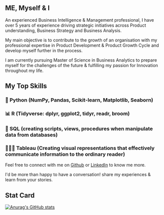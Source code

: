 ## ME, Myself & I

An experienced Business Intelligence & Management professional, I have over 5 years of experience driving strategic initiatives across Product understanding, Business Strategy and Business Analysis.

My main objective is to contribute to the growth of an organisation with my professional expertise in Product Development & Product Growth Cycle  and develop myself further in the process. 

I am currently pursuing Master of Science in Business Analytics to prepare myself for the challenges of the future & fulfilling my passion for Innovation throughout my life.

## My Top Skills

### 🐍 Python  (NumPy, Pandas, Scikit-learn, Matplotlib, Seaborn)

### 📊   R       (Tidyverse: dplyr, ggplot2, tidyr, readr, broom)

### 🤖   SQL   (creating scripts, views, procedures when manipulate data from databases)

### 👨🏻‍💻 Tableau (Creating visual representations that effectively communicate information to the ordinary reader)

Feel free to connect with me on [Github](https://github.com/tusharpant93) or [LinkedIn](https://www.linkedin.com/in/tushar-pant/) to know me more.

I'd be more than happy to have a conversation! share my experiences & learn from your stories.


## Stat Card

[![Anurag's GitHub stats](https://github-readme-stats.vercel.app/api?username=tusharpant93)](https://github.com/anuraghazra/github-readme-stats)
